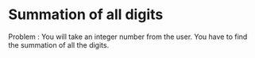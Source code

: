 # Summation of all digits

Problem : You will take an integer number from the user. You have to find the summation of all the digits.
